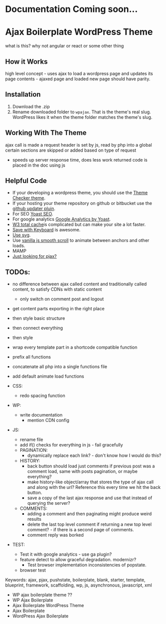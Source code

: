 #  Documentation Coming soon...

#  Ajax Boilerplate WordPress Theme
what is this? why not angular or react or some other thing

## How it Works
high level concept - uses ajax to load a wordpress page and updates its page contents - ajaxed page and loaded new page should have parity.

## Installation
1. Download the .zip
2. Rename downloaded folder to `wpajax`. That is the theme's real slug. WordPress likes it when the theme folder matches the theme's slug.

## Working With The Theme
ajax call is made
a request header is set by js, read by php into a global
certain sections are skipped or added based on type of request
- speeds up server response time, does less work
returned code is placed in the doc using js

## Helpful Code
- If your developing a wordpress theme, you should use the [Theme Checker theme](https://wordpress.org/themes/theme-check/).
- If your hosting your theme repository on github or bitbucket use the [github updater pluin](https://github.com/afragen/github-updater).
- For SEO [Yoast SEO](https://wordpress.org/themes/wordpress-seo/).
- For google analytics [Google Analytics by Yoast](https://wordpress.org/themes/google-analytics-for-wordpress/).
- [W3 total cache](https://wordpress.org/themes/w3-total-cache/)is complicated but can make your site a lot faster.
- [Save with Keyboard](https://wordpress.org/themes/save-with-keyboard/) is awesome.
- [Use svg](https://wordpress.org/themes/svg-support/).
- Use [vanilla js smooth scroll](https://github.com/cferdinandi/smooth-scroll/) to animate between anchors and other loads.
- MAMP
- [Just looking for pjax?](https://github.com/defunkt/jquery-pjax)

## TODOs:
- no difference between ajax called content and traditionally called content, to satisfy CDNs with static content
	- only switch on comment post and logout
- get content parts exporting in the right place
- then style basic structure
- then connect everything
- then style

- wrap every template part in a shortcode compatible function
- prefix all functions
- concatenate all php into a single functions file

- add default animate load functions


- CSS:
	- redo spacing function

- WP:
    + write documentation
		- mention CDN config

- JS:
    + rename file
    + add if() checks for everything in js - fail gracefully
    + PAGINATION:
        * dynamically replace each link? - don't know how I would do this?
    + HISTORY:
        * back button should load just comments if previous post was a comment load, same with posts pagination, or maybe everything?
        * make history-like object/array that stores the type of ajax call and along with the url? Reference this every time we hit the back button.
        * save a copy of the last ajax response and use that instead of querying the server?
    + COMMENTS:
        * adding a comment and then paginating might produce weird results
        * delete the last top level comment if returning a new top level comment? - if there is a second page of comments.
        * comment reply was borked
- TEST:
    + Test it with google analytics - use ga plugin?
    + feature detect to allow graceful degradation. modernizr?
        * Test browser implementation inconsistencies of popstate.
    + browser test

Keywords: ajax, pjax, pushstate, boilerplate, blank, starter, template, blueprint, framework, scaffolding, wp, js, asynchronous, javascript, xml
+ WP ajax boilerplate theme ??
+ WP Ajax Boilerplate
+ Ajax Boilerplate WordPress Theme
+ Ajax Boilerplate
+ WordPress Ajax Boilerplate
